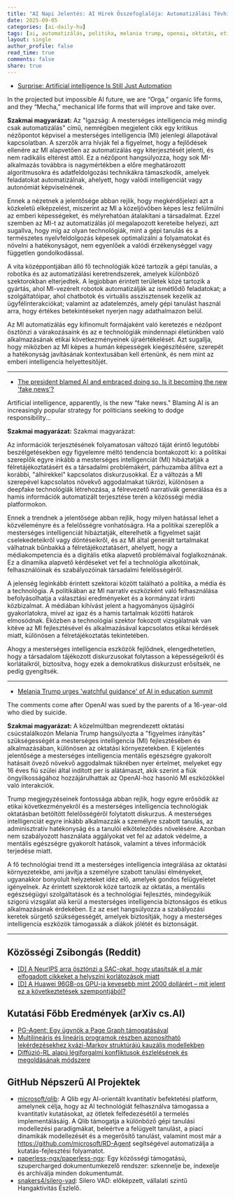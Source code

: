 ```yaml
---
title: "AI Napi Jelentés: AI Hírek Összefoglalója: Automatizálási Tévhitek, Politikai Hibáztatási Játékok és Oktatási Részletek (2025. szeptember 5.)"
date: 2025-09-05
categories: [ai-daily-hu]
tags: [ai, automatizálás, politika, melania trump, openai, oktatás, etika]
layout: single
author_profile: false
read_time: true
comments: false
share: true
---
```

- [Surprise: Artificial intelligence Is Still Just Automation](https://mindmatters.ai/2025/09/surprise-artificial-intelligence-is-still-just-automation/)

In the projected but impossible AI future, we are “Orga,” organic life forms, and they “Mecha,” mechanical life forms that will improve and take over.

**Szakmai magyarázat:**
Az "Igazság: A mesterséges intelligencia még mindig csak automatizálás" című, nemrégiben megjelent cikk egy kritikus nézőpontot képvisel a mesterséges intelligencia (MI) jelenlegi állapotával kapcsolatban. A szerzők arra hívják fel a figyelmet, hogy a fejlődések ellenére az MI alapvetően az automatizálás egy kiterjesztését jelenti, és nem radikális eltérést attól. Ez a nézőpont hangsúlyozza, hogy sok MI-alkalmazás továbbra is nagymértékben a előre meghatározott algoritmusokra és adatfeldolgozási technikákra támaszkodik, amelyek feladatokat automatizálnak, ahelyett, hogy valódi intelligenciát vagy autonómiát képviselnének.

Ennek a nézetnek a jelentősége abban rejlik, hogy megkérdőjelezi azt a közkeletű elképzelést, miszerint az MI a közeljövőben képes lesz felülmúlni az emberi képességeket, és mélyrehatóan átalakítani a társadalmat. Ezzel szemben az MI-t az automatizálás jól megalapozott kereteibe helyezi, azt sugallva, hogy míg az olyan technológiák, mint a gépi tanulás és a természetes nyelvfeldolgozás képesek optimalizálni a folyamatokat és növelni a hatékonyságot, nem egyenlőek a valódi érzékenységgel vagy független gondolkodással.

A vita középpontjában álló fő technológiák közé tartozik a gépi tanulás, a robotika és az automatizálási keretrendszerek, amelyek különböző szektorokban elterjedtek. A legjobban érintett területek közé tartozik a gyártás, ahol MI-vezérelt robotok automatizálják az ismétlődő feladatokat; a szolgáltatóipar, ahol chatbotok és virtuális asszisztensek kezelik az ügyfélinterakciókat; valamint az adatelemzés, amely gépi tanulást használ arra, hogy értékes betekintéseket nyerjen nagy adathalmazon belül.

Az MI automatizálás egy kifinomult formájaként való keretezés e nézőpont ösztönzi a várakozásaink és az e technológiák mindennapi életünkben való alkalmazásának etikai következményeinek újraértékelését. Azt sugallja, hogy miközben az MI képes a humán képességek kiegészítésére, szerepét a hatékonyság javításának kontextusában kell értenünk, és nem mint az emberi intelligencia helyettesítőjét.

---
- [The president blamed AI and embraced doing so. Is it becoming the new 'fake news'?](https://abcnews.go.com/Lifestyle/wireStory/president-blamed-ai-embraced-becoming-new-fake-news-125242993)

Artificial intelligence, apparently, is the new “fake news." Blaming AI is an increasingly popular strategy for politicians seeking to dodge responsibility...

**Szakmai magyarázat:**
Szakmai magyarázat:

Az információk terjesztésének folyamatosan változó táját érintő legutóbbi beszélgetésekben egy figyelemre méltó tendencia bontakozott ki: a politikai szereplők egyre inkább a mesterséges intelligenciát (MI) hibáztatják a félretájékoztatásért és a társadalmi problémákért, párhuzamba állítva ezt a korábbi, "álhírekkel" kapcsolatos diskurzusokkal. Ez a változás a MI szerepével kapcsolatos növekvő aggodalmakat tükrözi, különösen a deepfake technológiák létrehozása, a félrevezető narratívák generálása és a hamis információk automatizált terjesztése terén a közösségi média platformokon.

Ennek a trendnek a jelentősége abban rejlik, hogy milyen hatással lehet a közvéleményre és a felelősségre vonhatóságra. Ha a politikai szereplők a mesterséges intelligenciát hibáztatják, elterelhetik a figyelmet saját cselekedeteikről vagy döntéseikről, és az MI által generált tartalmakat válhatnak bűnbakká a félretájékoztatásért, ahelyett, hogy a médiakompetencia és a digitális etika alapvető problémáival foglalkoznának. Ez a dinamika alapvető kérdéseket vet fel a technológia alkotóinak, felhasználóinak és szabályozóinak társadalmi felelősségéről.

A jelenség leginkább érintett szektorai között található a politika, a média és a technológia. A politikában az MI narratív eszközként való felhasználása befolyásolhatja a választási eredményeket és a kormányzat iránti közbizalmat. A médiában kihívást jelent a hagyományos újságírói gyakorlatokra, mivel az igaz és a hamis tartalmak közötti határok elmosódnak. Eközben a technológiai szektor fokozott vizsgálatnak van kitéve az MI fejlesztésével és alkalmazásával kapcsolatos etikai kérdések miatt, különösen a félretájékoztatás tekintetében.

Ahogy a mesterséges intelligencia eszközök fejlődnek, elengedhetetlen, hogy a társadalom tájékozott diskurzusokat folytasson a képességeikről és korlátaikról, biztosítva, hogy ezek a demokratikus diskurzust erősítsék, ne pedig gyengítsék.

---
- [Melania Trump urges 'watchful guidance' of AI in education summit](https://www.nbcnews.com/tech/tech-news/melania-trump-urges-watchful-guidance-ai-education-summit-rcna228836)

The comments come after OpenAI was sued by the parents of a 16-year-old who died by suicide.

**Szakmai magyarázat:**
A közelmúltban megrendezett oktatási csúcstalálkozón Melania Trump hangsúlyozta a "figyelmes irányítás" szükségességét a mesterséges intelligencia (MI) fejlesztésében és alkalmazásában, különösen az oktatási környezetekben. E kijelentés jelentősége a mesterséges intelligencia mentális egészségre gyakorolt hatásait övező növekvő aggodalmak tükrében nyer értelmet, melyeket egy 16 éves fiú szülei által indított per is alátámaszt, akik szerint a fiúk öngyilkosságához hozzájárulhattak az OpenAI-hoz hasonló MI eszközökkel való interakciók.

Trump megjegyzéseinek fontossága abban rejlik, hogy egyre erősödik az etikai következményekről és a mesterséges intelligencia technológiák oktatásban betöltött felelősségéről folytatott diskurzus. A mesterséges intelligenciát egyre inkább alkalmazzák a személyre szabott tanulás, az adminisztratív hatékonyság és a tanulói elköteleződés növelésére. Azonban nem szabályozott használata aggályokat vet fel az adatok védelme, a mentális egészségre gyakorolt hatások, valamint a téves információk terjedése miatt.

A fő technológiai trend itt a mesterséges intelligencia integrálása az oktatási környezetekbe, ami javítja a személyre szabott tanulási élményeket, ugyanakkor bonyolult helyzeteket idéz elő, amelyek gondos felügyeletet igényelnek. Az érintett szektorok közé tartozik az oktatás, a mentális egészségügyi szolgáltatások és a technológiai fejlesztés, mindegyikük szigorú vizsgálat alá kerül a mesterséges intelligencia biztonságos és etikus alkalmazásának érdekében. Ez az eset hangsúlyozza a szabályozási keretek sürgető szükségességét, amelyek biztosítják, hogy a mesterséges intelligencia eszközök támogassák a diákok jólétét és biztonságát.

---
## Közösségi Zsibongás (Reddit)
- [[D] A NeurIPS arra ösztönzi a SAC-okat, hogy utasítsák el a már elfogadott cikkeket a helyszíni korlátozások miatt](https://www.reddit.com/r/MachineLearning/comments/1n4bebi/d_neurips_is_pushing_to_sacs_to_reject_already/)
- [[D] A Huawei 96GB-os GPU-ja kevesebb mint 2000 dollárért – mit jelent ez a következtetések szempontjából?](https://www.reddit.com/r/MachineLearning/comments/1n4y2y3/d_huaweis_96gb_gpu_under_2k_what_does_this_mean/)

## Kutatási Főbb Eredmények (arXiv cs.AI)
- [PG-Agent: Egy ügynök a Page Graph támogatásával](https://arxiv.org/abs/2509.03536)
- [Multilineáris és lineáris programok részben azonosítható lekérdezésekhez kvázi-Markov struktúrájú kauzális modellekben](https://arxiv.org/abs/2509.03548)
- [Diffúzió-RL alapú légiforgalmi konfliktusok észlelésének és megoldásának módszere](https://arxiv.org/abs/2509.03550)

## GitHub Népszerű AI Projektek
- [microsoft/qlib](microsoft/qlib): A Qlib egy AI-orientált kvantitatív befektetési platform, amelynek célja, hogy az AI technológiát felhasználva támogassa a kvantitatív kutatásokat, az ötletek felfedezésétől a termelés implementálásáig. A Qlib támogatja a különböző gépi tanulási modellezési paradigmákat, beleértve a felügyelt tanulást, a piaci dinamikák modellezését és a megerősítő tanulást, valamint most már a https://github.com/microsoft/RD-Agent segítségével automatizálja a kutatás-fejlesztési folyamatot.
- [paperless-ngx/paperless-ngx](paperless-ngx/paperless-ngx): Egy közösségi támogatású, szupercharged dokumentumkezelő rendszer: szkennelje be, indexelje és archíválja minden dokumentumát.
- [snakers4/silero-vad](snakers4/silero-vad): Silero VAD: előképzett, vállalati szintű Hangaktivitás Észlelő.